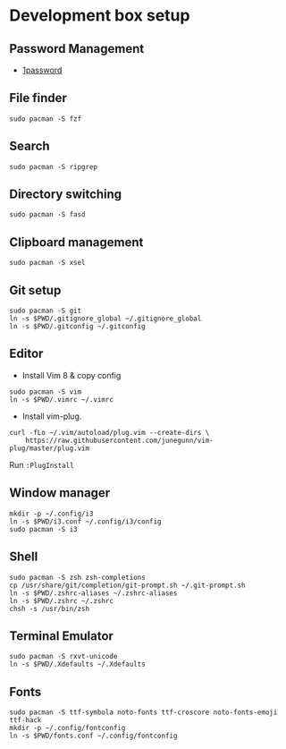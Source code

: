 # Development box setup

## Password Management

* [1password][1password] 

[1password]: https://1password.com/downloads/

## File finder

```
sudo pacman -S fzf
```

## Search

```
sudo pacman -S ripgrep
```

## Directory switching

```
sudo pacman -S fasd
```

## Clipboard management

```
sudo pacman -S xsel
```

## Git setup

```
sudo pacman -S git
ln -s $PWD/.gitignore_global ~/.gitignore_global
ln -s $PWD/.gitconfig ~/.gitconfig
```

## Editor

* Install Vim 8 & copy config

```
sudo pacman -S vim
ln -s $PWD/.vimrc ~/.vimrc
```

* Install vim-plug.

```
curl -fLo ~/.vim/autoload/plug.vim --create-dirs \
    https://raw.githubusercontent.com/junegunn/vim-plug/master/plug.vim
```

Run `:PlugInstall`

## Window manager

```
mkdir -p ~/.config/i3
ln -s $PWD/i3.conf ~/.config/i3/config
sudo pacman -S i3
```

## Shell

```
sudo pacman -S zsh zsh-completions
cp /usr/share/git/completion/git-prompt.sh ~/.git-prompt.sh
ln -s $PWD/.zshrc-aliases ~/.zshrc-aliases
ln -s $PWD/.zshrc ~/.zshrc
chsh -s /usr/bin/zsh
```

## Terminal Emulator

```
sudo pacman -S rxvt-unicode
ln -s $PWD/.Xdefaults ~/.Xdefaults
```

## Fonts

```
sudo pacman -S ttf-symbola noto-fonts ttf-croscore noto-fonts-emoji ttf-hack
mkdir -p ~/.config/fontconfig
ln -s $PWD/fonts.conf ~/.config/fontconfig
```
